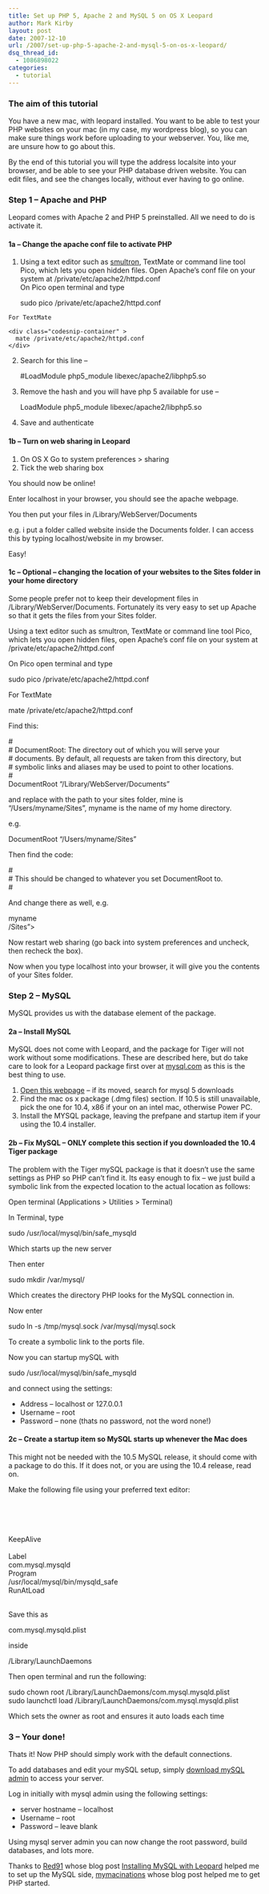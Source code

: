 ```yaml
---
title: Set up PHP 5, Apache 2 and MySQL 5 on OS X Leopard
author: Mark Kirby
layout: post
date: 2007-12-10
url: /2007/set-up-php-5-apache-2-and-mysql-5-on-os-x-leopard/
dsq_thread_id:
  - 1086898022
categories:
  - tutorial
---
```

### The aim of this tutorial

You have a new mac, with leopard installed. You want to be able to test your PHP websites on your mac (in my case, my wordpress blog), so you can make sure things work before uploading to your webserver. You, like me, are unsure how to go about this.

By the end of this tutorial you will type the address localsite into your browser, and be able to see your PHP database driven website. You can edit files, and see the changes locally, without ever having to go online.

### Step 1 – Apache and PHP

Leopard comes with Apache 2 and PHP 5 preinstalled. All we need to do is activate it.

#### 1a &#8211; Change the apache conf file to activate PHP

  1. Using a text editor such as [smultron][1], TextMate or command line tool Pico, which lets you open hidden files. Open Apache&#8217;s conf file on your system at /private/etc/apache2/httpd.conf  
    On Pico open terminal and type</p> <div class="codesnip-container" >
      sudo pico /private/etc/apache2/httpd.conf
    </div>
    
    For TextMate
    
    <div class="codesnip-container" >
      mate /private/etc/apache2/httpd.conf
    </div>

  2. Search for this line – <div class="codesnip-container" >
      #LoadModule php5_module libexec/apache2/libphp5.so
    </div>

  3. Remove the hash and you will have php 5 available for use &#8211; <div class="codesnip-container" >
      LoadModule php5_module libexec/apache2/libphp5.so
    </div>

  4. Save and authenticate

#### 1b &#8211; Turn on web sharing in Leopard

  1. On OS X Go to system preferences > sharing
  2. Tick the web sharing box

You should now be online!

Enter localhost in your browser, you should see the apache webpage.

You then put your files in /Library/WebServer/Documents

e.g. i put a folder called website inside the Documents folder. I can access this by typing localhost/website in my browser.

Easy!

#### 1c &#8211; Optional &#8211; changing the location of your websites to the Sites folder in your home directory

Some people prefer not to keep their development files in /Library/WebServer/Documents. Fortunately its very easy to set up Apache so that it gets the files from your Sites folder.

Using a text editor such as smultron, TextMate or command line tool Pico, which lets you open hidden files, open Apache&#8217;s conf file on your system at /private/etc/apache2/httpd.conf

On Pico open terminal and type 

<div class="codesnip-container" >
  sudo pico /private/etc/apache2/httpd.conf
</div>

For TextMate

<div class="codesnip-container" >
  mate /private/etc/apache2/httpd.conf
</div>

Find this:

<div class="codesnip-container" >
  #<br /> # DocumentRoot: The directory out of which you will serve your<br /> # documents. By default, all requests are taken from this directory, but<br /> # symbolic links and aliases may be used to point to other locations.<br /> #<br /> DocumentRoot &#8220;/Library/WebServer/Documents&#8221;
</div>

and replace with the path to your sites folder, mine is &#8220;/Users/myname/Sites&#8221;, myname is the name of my home directory.

e.g.

<div class="codesnip-container" >
  DocumentRoot &#8220;/Users/myname/Sites&#8221;
</div>

Then find the code:

<div class="codesnip-container" >
  #<br /> # This should be changed to whatever you set DocumentRoot to.<br /> #<br /> <Directory &#8220;/Library/WebServer/Documents&#8221;>
</div>

And change there as well, e.g.

<div class="codesnip-container" >
  <Directory &#8220;/Users/
</div>

<div class="codesnip-container" >
  myname
</div>

<div class="codesnip-container" >
  /Sites&#8221;>
</div>

Now restart web sharing (go back into system preferences and uncheck, then recheck the box).

Now when you type localhost into your browser, it will give you the contents of your Sites folder.

### Step 2 – MySQL

MySQL provides us with the database element of the package.

#### 2a &#8211; Install MySQL

MySQL does not come with Leopard, and the package for Tiger will not work without some modifications. These are described here, but do take care to look for a Leopard package first over at [mysql.com][2] as this is the best thing to use.

  1. [Open this webpage][2] &#8211; if its moved, search for mysql 5 downloads
  2. Find the mac os x package (.dmg files) section. If 10.5 is still unavailable, pick the one for 10.4, x86 if your on an intel mac, otherwise Power PC.
  3. Install the MYSQL package, leaving the prefpane and startup item if your using the 10.4 installer.

#### 2b &#8211; Fix MySQL &#8211; ONLY complete this section if you downloaded the 10.4 Tiger package

The problem with the Tiger mySQL package is that it doesn&#8217;t use the same settings as PHP so PHP can&#8217;t find it. Its easy enough to fix &#8211; we just build a symbolic link from the expected location to the actual location as follows:

Open terminal (Applications > Utilities > Terminal)

In Terminal, type

<div class="codesnip-container" >
  sudo /usr/local/mysql/bin/safe_mysqld
</div>

Which starts up the new server

Then enter

<div class="codesnip-container" >
  sudo mkdir /var/mysql/
</div>

Which creates the directory PHP looks for the MySQL connection in.

Now enter

<div class="codesnip-container" >
  sudo ln -s /tmp/mysql.sock /var/mysql/mysql.sock
</div>

To create a symbolic link to the ports file.

Now you can startup mySQL with

<div class="codesnip-container" >
  sudo /usr/local/mysql/bin/safe_mysqld
</div>

and connect using the settings:

  * Address &#8211; localhost or 127.0.0.1
  * Username &#8211; root
  * Password &#8211; none (thats no password, not the word none!)

#### 2c &#8211; Create a startup item so MySQL starts up whenever the Mac does

This might not be needed with the 10.5 MySQL release, it should come with a package to do this. If it does not, or you are using the 10.4 release, read on.

Make the following file using your preferred text editor:

<div class="codesnip-container" >
  <?xml version=&#8221;1.0&#8243; encoding=&#8221;UTF-8&#8243;?><br /> <!DOCTYPE plist PUBLIC &#8220;-//Apple//DTD PLIST 1.0//EN&#8221; &#8220;http://www.apple.com/DTDs/PropertyList-1.0.dtd&#8221;><br /> <plist version=&#8221;1.0&#8243;><br /> <dict><br /> <key>KeepAlive</key><br /> <true/><br /> <key>Label</key><br /> <string>com.mysql.mysqld</string><br /> <key>Program</key><br /> <string>/usr/local/mysql/bin/mysqld_safe</string><br /> <key>RunAtLoad</key><br /> <true/><br /> </dict></plist>
</div>

Save this as

<div class="codesnip-container" >
  com.mysql.mysqld.plist
</div>

inside

<div class="codesnip-container" >
  /Library/LaunchDaemons
</div>

Then open terminal and run the following:

<div class="codesnip-container" >
  sudo chown root /Library/LaunchDaemons/com.mysql.mysqld.plist
</div>

<div class="codesnip-container" >
  sudo launchctl load /Library/LaunchDaemons/com.mysql.mysqld.plist
</div>

Which sets the owner as root and ensures it auto loads each time

### 3 &#8211; Your done!

Thats it! Now PHP should simply work with the default connections.

To add databases and edit your mySQL setup, simply [download mySQL admin][3] to access your server.

Log in initially with mysql admin using the following settings:

  * server hostname &#8211; localhost
  * Username &#8211; root
  * Password &#8211; leave blank

Using mysql server admin you can now change the root password, build databases, and lots more.

Thanks to [Red91][4] whose blog post [Installing MySQL with Leopard][5] helped me to set up the MySQL side, [mymacinations][6] whose blog post helped me to get PHP started.

 [1]: http://smultron.sourceforge.net/
 [2]: http://dev.mysql.com/downloads/mysql/5.0.html#macosx-dmg
 [3]: http://dev.mysql.com/downloads/gui-tools/5.0.html
 [4]: http://www.red91.com
 [5]: http://www.red91.com/articles/2007/12/14/installing-mysql-on-leopard
 [6]: http://mymacinations.com/2007/10/28/apache-php-and-mysql-on-leopard/